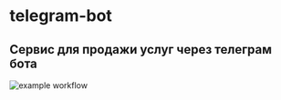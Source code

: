 # telegram-bot
## Сервис для продажи услуг через телеграм бота

![example workflow](https://github.com/github/docs/actions/workflows/main.yml/badge.svg)

